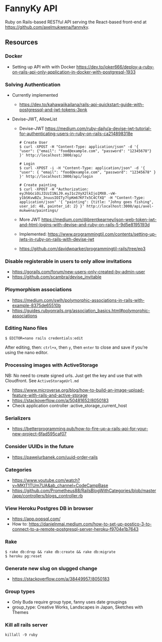 # FannyKy API

Ruby on Rails-based RESTful API serving the React-based front-end at https://github.com/axelmukwena/fannyky.

## Resources
### Docker
- Setting up API with with Docker https://dev.to/joker666/deploy-a-ruby-on-rails-api-only-application-in-docker-with-postgresql-1933

### Solving Authentication

- Currently implemented
  - https://dev.to/kahawaiikailana/rails-api-quickstart-guide-with-postgressql-and-jwt-tokens-3pnk
 

- Devise-JWT, AllowList
  - Devise-JWT https://medium.com/ruby-daily/a-devise-jwt-tutorial-for-authenticating-users-in-ruby-on-rails-ca214898318e

        # Create User    
        $ curl -XPOST -H "Content-Type: application/json" -d '{  "user": {"email": "food@example.com", "password": "12345678"}  }' http://localhost:3000/api/
        
        # Login
        $ curl -XPOST -i -H "Content-Type: application/json" -d '{ "user": { "email": "food@example.com", "password": "12345678" } }' http://localhost:3000/api/login
  
        # Create painting
        $ curl -XPOST -H "Authorization: eyJhbGciOiJIUzI1NiJ9.eyJ1c2VyX2lkIjo1MX0.-vW-y1bSKvwBZu_3nuusIOITy7tpKm67KF7x5C4CfXQ" -H "Content-Type: application/json" '{ "painting": {title: "Johny goes fishing", user_id: 48, painter_id: 2} }' http://localhost:3000/api/axel-mukwena/paintings/
  
  - More JWT https://medium.com/@brentkearney/json-web-token-jwt-and-html-logins-with-devise-and-ruby-on-rails-5-9d5e8195193d
  - Implemented: https://www.programmingtil.com/contents/setting-up-jwts-in-ruby-on-rails-with-devise-jwt
  - https://github.com/davidwparker/programmingtil-rails/tree/ep3

### Disable registerable in users to only allow invitations
- https://gorails.com/forum/new-users-only-created-by-admin-user
- https://github.com/scambra/devise_invitable

### Ploymorphism associations
- https://medium.com/swlh/polymorphic-associations-in-rails-with-example-8375de65510b
- https://guides.rubyonrails.org/association_basics.html#polymorphic-associations

### Editing Nano files

    $ EDITOR=nano rails credentials:edit

 After editing, then:
 `ctrl+x`, then `y`, then `enter` to close and save if you’re using the nano editor.

### Processing images with ActiveStorage
NB: No need to create signed urls. Just get the key and use that with Cloudfront. See `ActiveStorageUrl.md`  

 - https://www.microverse.org/blog/how-to-build-an-image-upload-feature-with-rails-and-active-storage
 - https://stackoverflow.com/a/50481652/8050183
 - Check application controller :active_storage_current_host

### Serializers
 - https://betterprogramming.pub/how-to-fire-up-a-rails-api-for-your-new-project-6fad595caf07

### Consider UUIDs in the future
- https://pawelurbanek.com/uuid-order-rails

### Categories
- https://www.youtube.com/watch?v=MKtT1TUm7UA&ab_channel=CodeCampBase
- https://github.com/Prometheus88/RailsBlogWithCategories/blob/master/app/controllers/blogs_controller.rb

### View Heroku Postgres DB in browser
- https://app.popsql.com/
- How to: https://danielnmai.medium.com/how-to-set-up-postico-3-to-connect-to-a-remote-postgresql-server-heroku-f9704e1b7643

### Rake
      
    $ rake db:drop && rake db:create && rake db:migrate
    $ heroku pg:reset

### Generate new slug on slugged change
- https://stackoverflow.com/a/38449957/8050183

### Group types
- Only Buda require group type, fanny uses date groupings
- group_type: Creative Works, Landscapes in Japan, Sketches with Themes

### Kill all rails server

```
killall -9 ruby
```
